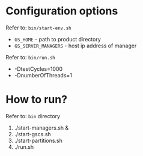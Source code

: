 # Configuration options

Refer to: `bin/start-env.sh`

- `GS_HOME` - path to product directory
- `GS_SERVER_MANAGERS` - host ip address of manager 
 
Refer to: `bin/run.sh`

- -DtestCycles=1000
- -DnumberOfThreads=1
 
# How to run?
Refer to: `bin` directory

1. ./start-managers.sh &
2. ./start-gscs.sh
3. ./start-partitions.sh
4. ./run.sh

